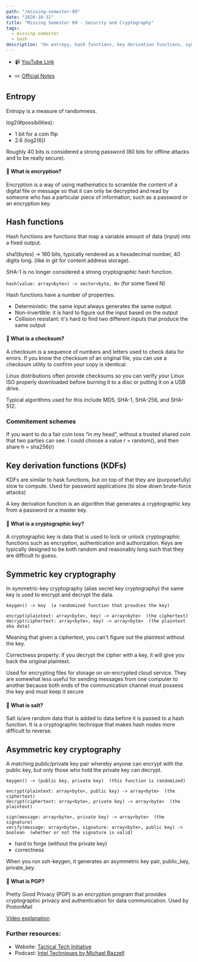 ```yaml
---
path: "/missing-semester-09"
date: "2020-10-31"
title: "Missing Semester 09 - Security and Cryptography"
tags:
  - missing-semester
  - bash
description: "On entropy, hash functions, key derivation functions, symmetric and asymmetric cryptography  💪."
---
```


- 📹 [YouTube Link](https://www.youtube.com/watch?v=tjwobAmnKTo&feature=emb_logo)

- ✏️ [Official Notes](https://missing.csail.mit.edu/2020/security/)

## Entropy

Entropy is a measure of randomness. 

log2(#possibilities):

- 1 bit for a coin flip
- 2.6 (log2(6))

Roughly 40 bits is considered a strong password (80 bits for offline attacks and to be really secure). 

#### 🤔 What is encryption?

Encryption is a way of using mathematics to scramble the content of a digital file or message so that it can only be decrypted and read by someone who has a particular piece of information, such as a password or an encryption key.

## Hash functions

Hash functions are functions that map a variable amount of data (input) into a fixed output.

sha1(bytes) -> 160 bits, typically rendered as a hexadecimal number, 40 digits long. (like in git for content address storage). 

SHA-1 is no longer considered a strong cryptographic hash function.

`hash(value: array<byte>) -> vector<byte, N>`  (for some fixed N)

Hash functions have a number of properties:
- Deterministic: the same input always generates the same output.
- Non-invertible: it is hard to figure out the input based on the output
- Collision resistant: it's hard to find two different inputs that produce the same output

#### 🤔 What is a checksum?

A checksum is a sequence of numbers and letters used to check data for errors. If you know the checksum of an original file, you can use a checksum utility to confirm your copy is identical. 

Linux distributions often provide checksums so you can verify your Linux ISO properly downloaded before burning it to a disc or putting it on a USB drive.

Typical algorithms used for this include MD5, SHA-1, SHA-256, and SHA-512.

### Commitement schemes

If you want to do a fair coin toss “in my head”, without a trusted shared coin that two parties can see. I could choose a value r = random(), and then share h = sha256(r)

## Key derivation functions (KDFs)

KDFs are similar to hask functions, but on top of that they are (purposefully) slow to compute. Used for password applications (to slow down brute-force attacks)

A key derivation function is an algorithm that generates a cryptographic key from a password or a master key. 

#### 🤔 What is a cryptographic key?

A cryptographic key is data that is used to lock or unlock cryptographic functions such as encryption, authentication and authorization. Keys are typically designed to be both random and reasonably long such that they are difficult to guess. 

## Symmetric key cryptography

In symmetric-key cryptography (alias secret key cryptography) the same key is used to encrypt and decrypt the data.

```
keygen() -> key  (a randomized function that proudces the key)

encrypt(plaintext: array<byte>, key) -> array<byte>  (the ciphertext)
decrypt(ciphertext: array<byte>, key) -> array<byte>  (the plaintext aka data)
```

Meaning that given a ciphertext, you can't figure out the plaintext without the key.

Correctness property: if you decrypt the cipher with a key, it will give you back the original plaintext.

Used for encrypting files for storage on un-encrypted cloud service. They are somewhat less useful for sending messages from one computer to another because both ends of the communication channel must possess the key and must keep it secure

#### 🤔 What is salt?

Salt is/are random data that is added to data before it is passed to a hash function. It is a cryptographic technique that makes hash nodes more difficult to reverse. 


## Asymmetric key cryptography

A matching public/private key pair whereby anyone can encrypt with the public key, but only those who hold the private key can decrypt. 

```
keygen() -> (public key, private key)  (this function is randomized)

encrypt(plaintext: array<byte>, public key) -> array<byte>  (the ciphertext)
decrypt(ciphertext: array<byte>, private key) -> array<byte>  (the plaintext)

sign(message: array<byte>, private key) -> array<byte>  (the signature)
verify(message: array<byte>, signature: array<byte>, public key) -> boolean  (whether or not the signature is valid)
```

- hard to forge (without the private key)
- correctness

When you run ssh-keygen, it generates an asymmetric key pair, public_key, private_key. 

#### 🤔 What is PGP?

Pretty Good Privacy (PGP) is an encryption program that provides cryptographic privacy and authentication for data communication. Used by ProtonMail

[Video explanation](https://myshadow.org/resources/the-key-concept)

### Further resources:
- Website: [Tactical Tech Initiative](https://tacticaltech.org/)
- Podcast: [Intel Techniques by Michael Bazzell ](https://inteltechniques.com/)